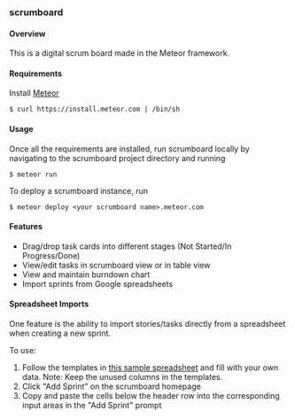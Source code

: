 ### scrumboard

#### Overview

This is a digital scrum board made in the Meteor framework.

#### Requirements

Install [Meteor](http://docs.meteor.com/#quickstart)

    $ curl https://install.meteor.com | /bin/sh

#### Usage

Once all the requirements are installed, run scrumboard locally by navigating to the scrumboard project directory and running

    $ meteor run

To deploy a scrumboard instance, run

    $ meteor deploy <your scrumboard name>.meteor.com

#### Features

* Drag/drop task cards into different stages (Not Started/In Progress/Done)
* View/edit tasks in scrumboard view or in table view
* View and maintain burndown chart
* Import sprints from Google spreadsheets

#### Spreadsheet Imports

One feature is the ability to import stories/tasks directly from a spreadsheet when creating a new sprint.

To use:

1. Follow the templates in [this sample spreadsheet](https://docs.google.com/a/dwen.me/spreadsheet/ccc?key=0AhL15z4cnYX5dHJad3RiVlZQQlZaZ1VtUnFHcndESHc#gid=0) and fill with your own data. Note: Keep the unused columns in the templates.
2. Click "Add Sprint" on the scrumboard homepage
3. Copy and paste the cells below the header row into the corresponding input areas in the "Add Sprint" prompt

